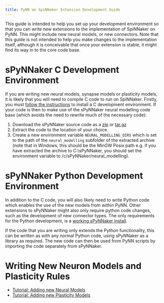 ```yaml
---
title: PyNN on SpiNNaker Extension Development Guide
---
```


This guide is intended to help you set up your development environment so that you can write new extensions to the implementation of SpiNNaker on PyNN.  This might include new neural models, or new connectors.  Note that this guide is not intended to help you make changes to the implementation itself, although it is conceivable that once your extension is stable, it might find its way in to the core code base.

# sPyNNaker C Development Environment
If you are writing new neural models, synapse models or plasticity models, it is likely that you will need to compile C code to run on SpiNNaker.  Firstly, you must [follow the instructions](/common_pages/3.0.0/CDevelopmentForSpiNNaker.html) to install a C development environment.  If your code is then to make use of the sPyNNaker neural modelling code base (which avoids the need to rewrite much of the necessary code):

1. Download the sPyNNaker source code as a [zip](https://github.com/SpiNNakerManchester/sPyNNaker/archive/3.0.0.zip) or [tar.gz](https://github.com/SpiNNakerManchester/sPyNNaker/archive/3.0.0.tar.gz)
1. Extract the code to the location of your choice.
1. Create a new environment variable ```NEURAL_MODELLING_DIRS``` which is set to the path of the ```neural_modelling``` subfolder of the extracted archive (note that in Windows, this should be the MinGW Posix path e.g. if you have extracted the archive to C:\sPyNNaker\, you should set the environment variable to /c/sPyNNaker/neural_modelling).

# sPyNNaker Python Development Environment
In addition to the C code, you will also likely need to write Python code which enables the use of the new models from within PyNN.  Other extensions to sPyNNaker might also only require python code changes, such as the development of new connector types.  The only requirements for the Python development, is a [working sPyNNaker install](PyNNOnSpinnakerInstall.html).

If the code that you are writing only extends the Python functionality, this can be written as with any normal Python code, using sPyNNaker as a library as required.  The new code can then be used from PyNN scripts by importing the code separately from sPyNNaker.

# Writing New Neuron Models and Plasticity Rules
* [Tutorial: Adding new Neural Models](NewNeuronModels-LabManual.pdf)
* [Tutorial: Adding new Plasticity Models](NewPlasticityRules-LabManual.pdf)
